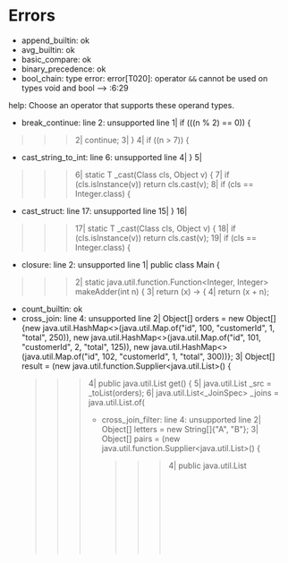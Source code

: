 # Errors

- append_builtin: ok
- avg_builtin: ok
- basic_compare: ok
- binary_precedence: ok
- bool_chain: type error: error[T020]: operator `&&` cannot be used on types void and bool
  --> :6:29

help:
  Choose an operator that supports these operand types.
- break_continue: line 2: unsupported line
      1| if (((n % 2) == 0)) {
>>>   2| continue;
      3| }
      4| if ((n > 7)) {

- cast_string_to_int: line 6: unsupported line
      4| }
      5| 
>>>   6| static <T> T _cast(Class<T> cls, Object v) {
      7| if (cls.isInstance(v)) return cls.cast(v);
      8| if (cls == Integer.class) {

- cast_struct: line 17: unsupported line
     15| }
     16| 
>>>  17| static <T> T _cast(Class<T> cls, Object v) {
     18| if (cls.isInstance(v)) return cls.cast(v);
     19| if (cls == Integer.class) {

- closure: line 2: unsupported line
      1| public class Main {
>>>   2| static java.util.function.Function<Integer, Integer> makeAdder(int n) {
      3| return (x) -> {
      4| return (x + n);

- count_builtin: ok
- cross_join: line 4: unsupported line
      2| Object[] orders = new Object[]{new java.util.HashMap<>(java.util.Map.of("id", 100, "customerId", 1, "total", 250)), new java.util.HashMap<>(java.util.Map.of("id", 101, "customerId", 2, "total", 125)), new java.util.HashMap<>(java.util.Map.of("id", 102, "customerId", 1, "total", 300))};
      3| Object[] result = (new java.util.function.Supplier<java.util.List<Object>>() {
>>>   4| public java.util.List<Object> get() {
      5| java.util.List<Object> _src = _toList(orders);
      6| java.util.List<_JoinSpec> _joins = java.util.List.of(

- cross_join_filter: line 4: unsupported line
      2| Object[] letters = new String[]{"A", "B"};
      3| Object[] pairs = (new java.util.function.Supplier<java.util.List<Object>>() {
>>>   4| public java.util.List<Object> get() {
      5| java.util.List<Object> _src = _toList(nums);
      6| _src = _filter(_src, (Object n) -> { return ((n % 2) == 0); });

- cross_join_triple: line 5: unsupported line
      3| Object[] bools = new boolean[]{true, false};
      4| Object[] combos = (new java.util.function.Supplier<java.util.List<Object>>() {
>>>   5| public java.util.List<Object> get() {
      6| java.util.List<Object> _src = _toList(nums);
      7| java.util.List<_JoinSpec> _joins = java.util.List.of(

- dataset_sort_take_limit: line 3: unsupported line
      1| Object[] products = new Object[]{new java.util.HashMap<>(java.util.Map.of("name", "Laptop", "price", 1500)), new java.util.HashMap<>(java.util.Map.of("name", "Smartphone", "price", 900)), new java.util.HashMap<>(java.util.Map.of("name", "Tablet", "price", 600)), new java.util.HashMap<>(java.util.Map.of("name", "Monitor", "price", 300)), new java.util.HashMap<>(java.util.Map.of("name", "Keyboard", "price", 100)), new java.util.HashMap<>(java.util.Map.of("name", "Mouse", "price", 50)), new java.util.HashMap<>(java.util.Map.of("name", "Headphones", "price", 200))};
      2| Object[] expensive = (new java.util.function.Supplier<java.util.List<Object>>() {
>>>   3| public java.util.List<Object> get() {
      4| java.util.List<Object> _src = _toList(products);
      5| java.util.List<_JoinSpec> _joins = java.util.List.of(

- dataset_where_filter: line 3: unsupported line
      1| Object[] people = new Object[]{new java.util.HashMap<>(java.util.Map.of("name", "Alice", "age", 30)), new java.util.HashMap<>(java.util.Map.of("name", "Bob", "age", 15)), new java.util.HashMap<>(java.util.Map.of("name", "Charlie", "age", 65)), new java.util.HashMap<>(java.util.Map.of("name", "Diana", "age", 45))};
      2| Object[] adults = (new java.util.function.Supplier<java.util.List<Object>>() {
>>>   3| public java.util.List<Object> get() {
      4| java.util.List<Object> _src = _toList(people);
      5| _src = _filter(_src, (Object person) -> { return (person.get("age") >= 18); });

- exists_builtin: line 3: unsupported line
      1| Object[] data = new int[]{1, 2};
      2| boolean flag = _exists((new java.util.function.Supplier<java.util.List<Object>>() {
>>>   3| public java.util.List<Object> get() {
      4| java.util.List<Object> _src = _toList(data);
      5| _src = _filter(_src, (Object x) -> { return (x == 1); });

- for_list_collection: ok
- for_loop: ok
- for_map_collection: ok
- fun_call: ok
- fun_expr_in_let: type error: error[T003]: unknown function: fn
  --> :2:16

help:
  Ensure the function is defined before it's called.
- fun_three_args: ok
- group_by: line 3: unsupported line
      1| Object[] people = new Object[]{new java.util.HashMap<>(java.util.Map.of("name", "Alice", "age", 30, "city", "Paris")), new java.util.HashMap<>(java.util.Map.of("name", "Bob", "age", 15, "city", "Hanoi")), new java.util.HashMap<>(java.util.Map.of("name", "Charlie", "age", 65, "city", "Paris")), new java.util.HashMap<>(java.util.Map.of("name", "Diana", "age", 45, "city", "Hanoi")), new java.util.HashMap<>(java.util.Map.of("name", "Eve", "age", 70, "city", "Paris")), new java.util.HashMap<>(java.util.Map.of("name", "Frank", "age", 22, "city", "Hanoi"))};
      2| Object[] stats = (new java.util.function.Supplier<java.util.List<Object>>() {
>>>   3| public java.util.List<Object> get() {
      4| java.util.List<Object> _src = _toList(people);
      5| java.util.List<_Group> _grps = _group_by(_src, person -> person.get("city"));

- group_by_conditional_sum: line 3: unsupported line
      1| Object[] items = new Object[]{new java.util.HashMap<>(java.util.Map.of("cat", "a", "val", 10, "flag", true)), new java.util.HashMap<>(java.util.Map.of("cat", "a", "val", 5, "flag", false)), new java.util.HashMap<>(java.util.Map.of("cat", "b", "val", 20, "flag", true))};
      2| Object[] result = (new java.util.function.Supplier<java.util.List<Object>>() {
>>>   3| public java.util.List<Object> get() {
      4| java.util.List<Object> _src = _toList(items);
      5| java.util.List<_Group> _grps = _group_by(_src, i -> i.get("cat"));

- group_by_having: line 62: unsupported line
     60| }
     61| 
>>>  62| static java.util.List<_Group> _group_by(
     63| java.util.List<Object> src, java.util.function.Function<Object, Object> keyfn) {
     64| java.util.Map<String, _Group> groups = new java.util.LinkedHashMap<>();

- group_by_join: line 4: unsupported line
      2| Object[] orders = new Object[]{new java.util.HashMap<>(java.util.Map.of("id", 100, "customerId", 1)), new java.util.HashMap<>(java.util.Map.of("id", 101, "customerId", 1)), new java.util.HashMap<>(java.util.Map.of("id", 102, "customerId", 2))};
      3| Object[] stats = (new java.util.function.Supplier<java.util.List<Object>>() {
>>>   4| public java.util.List<Object> get() {
      5| java.util.List<Object> _src = _toList(orders);
      6| java.util.List<_JoinSpec> _joins = java.util.List.of(

- group_by_left_join: line 4: unsupported line
      2| Object[] orders = new Object[]{new java.util.HashMap<>(java.util.Map.of("id", 100, "customerId", 1)), new java.util.HashMap<>(java.util.Map.of("id", 101, "customerId", 1)), new java.util.HashMap<>(java.util.Map.of("id", 102, "customerId", 2))};
      3| Object[] stats = (new java.util.function.Supplier<java.util.List<Object>>() {
>>>   4| public java.util.List<Object> get() {
      5| java.util.List<Object> _src = _toList(customers);
      6| java.util.List<_JoinSpec> _joins = java.util.List.of(

- group_by_multi_join: line 5: unsupported line
      3| Object[] partsupp = new Object[]{new java.util.HashMap<>(java.util.Map.of("part", 100, "supplier", 1, "cost", 10, "qty", 2)), new java.util.HashMap<>(java.util.Map.of("part", 100, "supplier", 2, "cost", 20, "qty", 1)), new java.util.HashMap<>(java.util.Map.of("part", 200, "supplier", 1, "cost", 5, "qty", 3))};
      4| Object[] filtered = (new java.util.function.Supplier<java.util.List<Object>>() {
>>>   5| public java.util.List<Object> get() {
      6| java.util.List<Object> _src = _toList(partsupp);
      7| java.util.List<_JoinSpec> _joins = java.util.List.of(

- group_by_multi_join_sort: line 8: unsupported line
      6| String end_date = "1994-01-01";
      7| Object[] result = (new java.util.function.Supplier<java.util.List<Object>>() {
>>>   8| public java.util.List<Object> get() {
      9| java.util.List<Object> _src = _toList(customer);
     10| java.util.List<_JoinSpec> _joins = java.util.List.of(

- group_by_sort: line 3: unsupported line
      1| Object[] items = new Object[]{new java.util.HashMap<>(java.util.Map.of("cat", "a", "val", 3)), new java.util.HashMap<>(java.util.Map.of("cat", "a", "val", 1)), new java.util.HashMap<>(java.util.Map.of("cat", "b", "val", 5)), new java.util.HashMap<>(java.util.Map.of("cat", "b", "val", 2))};
      2| Object[] grouped = (new java.util.function.Supplier<java.util.List<Object>>() {
>>>   3| public java.util.List<Object> get() {
      4| java.util.List<Object> _src = _toList(items);
      5| java.util.List<_Group> _grps = _group_by(_src, i -> i.get("cat"));

- group_items_iteration: line 34: unsupported line
     32| }
     33| 
>>>  34| static <T> T _cast(Class<T> cls, Object v) {
     35| if (cls.isInstance(v)) return cls.cast(v);
     36| if (cls == Integer.class) {

- if_else: line 2: unsupported line
      1| int x = 5;
>>>   2| if ((x > 3)) {
      3| System.out.println("big");
      4| } else {

- if_then_else: parse error: parse error: 3:22: lexer: invalid input text "? \"yes\" : \"no\"\n ..."
- if_then_else_nested: parse error: parse error: 3:21: lexer: invalid input text "? \"big\" : ((x > ..."
- in_operator: type error: error[T003]: unknown function: _in
  --> :4:10

help:
  Ensure the function is defined before it's called.
- in_operator_extended: line 3: unsupported line
      1| Object[] xs = new int[]{1, 2, 3};
      2| Object[] ys = (new java.util.function.Supplier<java.util.List<Object>>() {
>>>   3| public java.util.List<Object> get() {
      4| java.util.List<Object> _src = _toList(xs);
      5| _src = _filter(_src, (Object x) -> { return ((x % 2) == 1); });

- inner_join: line 4: unsupported line
      2| Object[] orders = new Object[]{new java.util.HashMap<>(java.util.Map.of("id", 100, "customerId", 1, "total", 250)), new java.util.HashMap<>(java.util.Map.of("id", 101, "customerId", 2, "total", 125)), new java.util.HashMap<>(java.util.Map.of("id", 102, "customerId", 1, "total", 300)), new java.util.HashMap<>(java.util.Map.of("id", 103, "customerId", 4, "total", 80))};
      3| Object[] result = (new java.util.function.Supplier<java.util.List<Object>>() {
>>>   4| public java.util.List<Object> get() {
      5| java.util.List<Object> _src = _toList(orders);
      6| java.util.List<_JoinSpec> _joins = java.util.List.of(

- join_multi: line 5: unsupported line
      3| Object[] items = new Object[]{new java.util.HashMap<>(java.util.Map.of("orderId", 100, "sku", "a")), new java.util.HashMap<>(java.util.Map.of("orderId", 101, "sku", "b"))};
      4| Object[] result = (new java.util.function.Supplier<java.util.List<Object>>() {
>>>   5| public java.util.List<Object> get() {
      6| java.util.List<Object> _src = _toList(orders);
      7| java.util.List<_JoinSpec> _joins = java.util.List.of(

- json_builtin: line 2: unsupported line
      1| java.util.Map<String, Integer> m = new java.util.HashMap<>(java.util.Map.of("a", 1, "b", 2));
>>>   2| _json(m);

- left_join: line 4: unsupported line
      2| Object[] orders = new Object[]{new java.util.HashMap<>(java.util.Map.of("id", 100, "customerId", 1, "total", 250)), new java.util.HashMap<>(java.util.Map.of("id", 101, "customerId", 3, "total", 80))};
      3| Object[] result = (new java.util.function.Supplier<java.util.List<Object>>() {
>>>   4| public java.util.List<Object> get() {
      5| java.util.List<Object> _src = _toList(orders);
      6| java.util.List<_JoinSpec> _joins = java.util.List.of(

- left_join_multi: line 5: unsupported line
      3| Object[] items = new Object[]{new java.util.HashMap<>(java.util.Map.of("orderId", 100, "sku", "a"))};
      4| Object[] result = (new java.util.function.Supplier<java.util.List<Object>>() {
>>>   5| public java.util.List<Object> get() {
      6| java.util.List<Object> _src = _toList(orders);
      7| java.util.List<_JoinSpec> _joins = java.util.List.of(

- len_builtin: ok
- len_map: parse error: parse error: 2:27: unexpected token ">" (expected PostfixExpr)
- len_string: type error: error[T004]: `` is not callable
  --> :2:23

help:
  Use a function or closure in this position.
- let_and_print: ok
- list_assign: line 8: unsupported line
      6| }
      7| 
>>>   8| static <T> T _cast(Class<T> cls, Object v) {
      9| if (cls.isInstance(v)) return cls.cast(v);
     10| if (cls == Integer.class) {

- list_index: ok
- list_nested_assign: line 8: unsupported line
      6| }
      7| 
>>>   8| static <T> T _cast(Class<T> cls, Object v) {
      9| if (cls.isInstance(v)) return cls.cast(v);
     10| if (cls == Integer.class) {

- list_set_ops: line 30: unsupported line
     28| }
     29| 
>>>  30| static <T> T[] _concat(T[] a, T[] b) {
     31| T[] res = java.util.Arrays.copyOf(a, a.length + b.length);
     32| System.arraycopy(b, 0, res, a.length, b.length);

- load_yaml: line 3: unsupported line
      1| Object[] people = _load("../interpreter/valid/people.yaml", new java.util.HashMap<>(java.util.Map.of("format", "yaml")));
      2| Object[] adults = (new java.util.function.Supplier<java.util.List<Object>>() {
>>>   3| public java.util.List<Object> get() {
      4| java.util.List<Object> _src = _toList(people);
      5| _src = _filter(_src, (Object p) -> { return (p.get("age") >= 18); });

- map_assign: line 2: unsupported line
      1| java.util.Map<String, Integer> scores = new java.util.HashMap<>(java.util.Map.of("alice", 1));
>>>   2| scores.put("bob", 2);
      3| System.out.println(scores.get("bob"));

- map_in_operator: ok
- map_index: ok
- map_int_key: ok
- map_literal_dynamic: parse error: parse error: 5:14: unexpected token ")" (expected "]")
- map_membership: ok
- map_nested_assign: line 8: unsupported line
      6| }
      7| 
>>>   8| static <T> T _cast(Class<T> cls, Object v) {
      9| if (cls.isInstance(v)) return cls.cast(v);
     10| if (cls == Integer.class) {

- match_expr: parse error: parse error: 3:94: lexer: invalid input text "; if (java.util...."
- match_full: line 2: unsupported line
      1| return (new java.util.function.Supplier<String>() {
>>>   2| public String get() {
      3| Object _t = n;
      4| if (java.util.Objects.equals(_t, 0)) return "zero";

- math_ops: ok
- membership: ok
- min_max_builtin: ok
- nested_function: line 14: unsupported line
     12| }
     13| 
>>>  14| static <T> T _cast(Class<T> cls, Object v) {
     15| if (cls.isInstance(v)) return cls.cast(v);
     16| if (cls == Integer.class) {

- order_by_map: line 3: unsupported line
      1| Object[] data = new Object[]{new java.util.HashMap<>(java.util.Map.of("a", 1, "b", 2)), new java.util.HashMap<>(java.util.Map.of("a", 1, "b", 1)), new java.util.HashMap<>(java.util.Map.of("a", 0, "b", 5))};
      2| Object[] sorted = (new java.util.function.Supplier<java.util.List<Object>>() {
>>>   3| public java.util.List<Object> get() {
      4| java.util.List<Object> _src = _toList(data);
      5| java.util.List<_JoinSpec> _joins = java.util.List.of(

- outer_join: line 4: unsupported line
      2| Object[] orders = new Object[]{new java.util.HashMap<>(java.util.Map.of("id", 100, "customerId", 1, "total", 250)), new java.util.HashMap<>(java.util.Map.of("id", 101, "customerId", 2, "total", 125)), new java.util.HashMap<>(java.util.Map.of("id", 102, "customerId", 1, "total", 300)), new java.util.HashMap<>(java.util.Map.of("id", 103, "customerId", 5, "total", 80))};
      3| Object[] result = (new java.util.function.Supplier<java.util.List<Object>>() {
>>>   4| public java.util.List<Object> get() {
      5| java.util.List<Object> _src = _toList(orders);
      6| java.util.List<_JoinSpec> _joins = java.util.List.of(

- partial_application: ok
- print_hello: ok
- pure_fold: ok
- pure_global_fold: type error: error[T002]: undefined variable: k
  --> :2:14

help:
  Check if the variable was declared in this scope.
- query_sum_select: line 3: unsupported line
      1| Object[] nums = new int[]{1, 2, 3};
      2| Object[] result = (new java.util.function.Supplier<java.util.List<Object>>() {
>>>   3| public java.util.List<Object> get() {
      4| java.util.List<Object> _src = _toList(nums);
      5| _src = _filter(_src, (Object n) -> { return (n > 1); });

- record_assign: line 22: unsupported line
     20| }
     21| 
>>>  22| static <T> T _cast(Class<T> cls, Object v) {
     23| if (cls.isInstance(v)) return cls.cast(v);
     24| if (cls == Integer.class) {

- right_join: line 4: unsupported line
      2| Object[] orders = new Object[]{new java.util.HashMap<>(java.util.Map.of("id", 100, "customerId", 1, "total", 250)), new java.util.HashMap<>(java.util.Map.of("id", 101, "customerId", 2, "total", 125)), new java.util.HashMap<>(java.util.Map.of("id", 102, "customerId", 1, "total", 300))};
      3| Object[] result = (new java.util.function.Supplier<java.util.List<Object>>() {
>>>   4| public java.util.List<Object> get() {
      5| java.util.List<Object> _src = _toList(customers);
      6| java.util.List<_JoinSpec> _joins = java.util.List.of(

- save_jsonl_stdout: line 2: unsupported line
      1| Object[] people = new Object[]{new java.util.HashMap<>(java.util.Map.of("name", "Alice", "age", 30)), new java.util.HashMap<>(java.util.Map.of("name", "Bob", "age", 25))};
>>>   2| _save(people, "-", new java.util.HashMap<>(java.util.Map.of("format", "jsonl")));

- short_circuit: ok
- slice: line 41: unsupported line
     39| }
     40| 
>>>  41| static <T> T[] _slice(T[] arr, int i, int j) {
     42| if (i < 0) i += arr.length;
     43| if (j < 0) j += arr.length;

- sort_stable: line 3: unsupported line
      1| Object[] items = new Object[]{new java.util.HashMap<>(java.util.Map.of("n", 1, "v", "a")), new java.util.HashMap<>(java.util.Map.of("n", 1, "v", "b")), new java.util.HashMap<>(java.util.Map.of("n", 2, "v", "c"))};
      2| Object[] result = (new java.util.function.Supplier<java.util.List<Object>>() {
>>>   3| public java.util.List<Object> get() {
      4| java.util.List<Object> _src = _toList(items);
      5| java.util.List<_JoinSpec> _joins = java.util.List.of(

- str_builtin: ok
- string_compare: ok
- string_concat: ok
- string_contains: parse error: parse error: 3:21: unexpected token ")" (expected "]")
- string_in_operator: ok
- string_index: ok
- string_prefix_slice: type error: error[T003]: unknown function: _sliceString
  --> :4:9

help:
  Ensure the function is defined before it's called.
- substring_builtin: ok
- sum_builtin: parse error: parse error: 2:18: unexpected token "int" (expected ")")
- tail_recursion: line 3: unsupported line
      1| if ((n == 0)) {
      2| return acc;
>>>   3| }
      4| return sum_rec((n - 1), (acc + n));

- test_block: line 1: unsupported line
>>>   1| test_addition_works();
      2| System.out.println("ok");

- tree_sum: line 24: unsupported line
     22| }
     23| 
>>>  24| static <T> T _cast(Class<T> cls, Object v) {
     25| if (cls.isInstance(v)) return cls.cast(v);
     26| if (cls == Integer.class) {

- two-sum: line 3: unsupported line
      1| if (((nums[i] + nums[j]) == target)) {
      2| return new int[] {i, j};
>>>   3| }

- typed_let: line 1: unsupported line
>>>   1| int y;
      2| System.out.println(y);

- typed_var: line 1: unsupported line
>>>   1| int x;
      2| System.out.println(x);

- unary_neg: ok
- update_stmt: line 27: unsupported line
     25| }
     26| 
>>>  27| static Object[] people =
     28| new Person[] {
     29| new Person("Alice", 17, "minor"),

- user_type_literal: ok
- values_builtin: ok
- var_assignment: ok
- while_loop: line 2: unsupported line
      1| int i = 0;
>>>   2| while ((i < 3)) {
      3| System.out.println(i);
      4| i = (i + 1);

